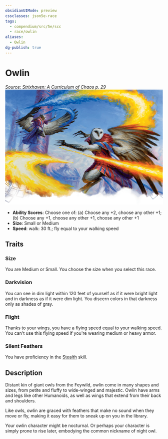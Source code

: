 ```yaml
---
obsidianUIMode: preview
cssclasses: json5e-race
tags:
  - compendium/src/5e/scc
  - race/owlin
aliases:
  - Owlin
dg-publish: true
---
```

# Owlin
*Source: Strixhaven: A Curriculum of Chaos p. 29*  
![Owlin unleash magic in the sky above Strixhaven](https://raw.githubusercontent.com/5etools-mirror-2/5etools-img/main/races/SCC/Owlin.webp#right)  

- **Ability Scores**: Choose one of: (a) Choose any +2, choose any other +1; (b) Choose any +1, choose any other +1, choose any other +1
- **Size**: Small or Medium
- **Speed**: walk: 30 ft.; fly equal to your walking speed

## Traits

### Size

You are Medium or Small. You choose the size when you select this race.

### Darkvision

You can see in dim light within 120 feet of yourself as if it were bright light and in darkness as if it were dim light. You discern colors in that darkness only as shades of gray.

### Flight

Thanks to your wings, you have a flying speed equal to your walking speed. You can't use this flying speed if you're wearing medium or heavy armor.

### Silent Feathers

You have proficiency in the [Stealth](/3-Mechanics/CLI/rules/skills.md#Stealth) skill.

## Description

Distant kin of giant owls from the Feywild, owlin come in many shapes and sizes, from petite and fluffy to wide-winged and majestic. Owlin have arms and legs like other Humanoids, as well as wings that extend from their back and shoulders.

Like owls, owlin are graced with feathers that make no sound when they move or fly, making it easy for them to sneak up on you in the library.

Your owlin character might be nocturnal. Or perhaps your character is simply prone to rise later, embodying the common nickname of night owl.